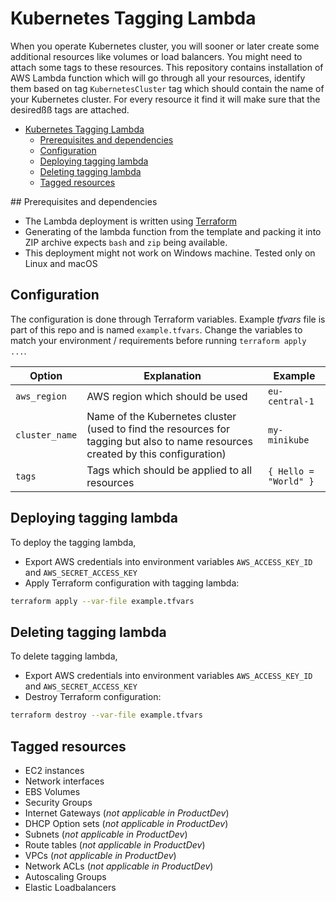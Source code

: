 # Kubernetes Tagging Lambda

When you operate Kubernetes cluster, you will sooner or later create some additional resources like volumes or load balancers. You might need to attach some tags to these resources. This repository contains installation of AWS Lambda function which will go through all your resources, identify them based on tag `KubernetesCluster` tag which should contain the name of your Kubernetes cluster. For every resource it find it will make sure that the desiredßß tags are attached.

<!-- TOC -->

- [Kubernetes Tagging Lambda](#kubernetes-tagging-lambda)
    - [Prerequisites and dependencies](#prerequisites-and-dependencies)
    - [Configuration](#configuration)
    - [Deploying tagging lambda](#deploying-tagging-lambda)
    - [Deleting tagging lambda](#deleting-tagging-lambda)
    - [Tagged resources](#tagged-resources)

<!-- /TOC -->

## Prerequisites and dependencies

* The Lambda deployment is written using [Terraform](https://www.terraform.io)
* Generating of the lambda function from the template and packing it into ZIP archive expects `bash` and `zip` being available.
* This deployment might not work on Windows machine. Tested only on Linux and macOS

## Configuration

The configuration is done through Terraform variables. Example *tfvars* file is part of this repo and is named `example.tfvars`. Change the variables to match your environment / requirements before running `terraform apply ...`.

| Option | Explanation | Example |
|--------|-------------|---------|
| `aws_region` | AWS region which should be used | `eu-central-1` |
| `cluster_name` | Name of the Kubernetes cluster (used to find the resources for tagging but also to name resources created by this configuration) | `my-minikube` |
| `tags` | Tags which should be applied to all resources | `{ Hello = "World" }` |

## Deploying tagging lambda

To deploy the tagging lambda, 
* Export AWS credentials into environment variables `AWS_ACCESS_KEY_ID` and `AWS_SECRET_ACCESS_KEY`
* Apply Terraform configuration with tagging lambda:
```bash
terraform apply --var-file example.tfvars
```

## Deleting tagging lambda

To delete tagging lambda, 
* Export AWS credentials into environment variables `AWS_ACCESS_KEY_ID` and `AWS_SECRET_ACCESS_KEY`
* Destroy Terraform configuration:
```bash
terraform destroy --var-file example.tfvars
```

## Tagged resources

* EC2 instances
* Network interfaces
* EBS Volumes
* Security Groups
* Internet Gateways (*not applicable in ProductDev*)
* DHCP Option sets (*not applicable in ProductDev*)
* Subnets (*not applicable in ProductDev*)
* Route tables (*not applicable in ProductDev*)
* VPCs (*not applicable in ProductDev*)
* Network ACLs (*not applicable in ProductDev*)
* Autoscaling Groups
* Elastic Loadbalancers